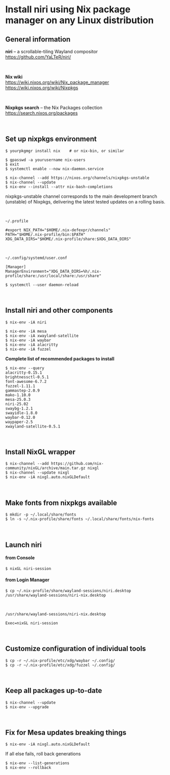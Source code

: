 # Install niri using Nix package manager on any Linux distribution

## General information

**niri** – a scrollable-tiling Wayland compositor<br>
https://github.com/YaLTeR/niri/

<br>

**Nix wiki**<br>
https://wiki.nixos.org/wiki/Nix_package_manager
<br>
https://wiki.nixos.org/wiki/Nixpkgs

<br>

**Nixpkgs search** – the Nix Packages collection<br>
https://search.nixos.org/packages

<br>

## Set up nixpkgs environment

```
$ yourpkgmgr install nix    # or nix-bin, or similar
```

```
$ gpasswd -a yourusername nix-users
$ exit
$ systemctl enable --now nix-daemon.service
```

```
$ nix-channel --add https://nixos.org/channels/nixpkgs-unstable
$ nix-channel --update
$ nix-env --install --attr nix-bash-completions
```
nixpkgs-unstable channel corresponds to the main development branch (unstable) of Nixpkgs, delivering the latest tested updates on a rolling basis.

<br>

`~/.profile`
```
#export NIX_PATH="$HOME/.nix-defexpr/channels"
PATH="$HOME/.nix-profile/bin:$PATH"
XDG_DATA_DIRS="$HOME/.nix-profile/share:$XDG_DATA_DIRS"
```

<br>

`~/.config/systemd/user.conf`
```
[Manager]
ManagerEnvironment="XDG_DATA_DIRS=%h/.nix-profile/share:/usr/local/share:/usr/share"
```
```
$ systemctl --user daemon-reload
```

<br>

## Install niri and other components

```
$ nix-env -iA niri
```
```
$ nix-env -iA mesa
$ nix-env -iA xwayland-satellite
$ nix-env -iA waybar
$ nix-env -iA alacritty
$ nix-env -iA fuzzel
```

**Complete list of recommended packages to install**

```
$ nix-env --query
alacritty-0.15.1
brightnessctl-0.5.1
font-awesome-6.7.2
fuzzel-1.11.1
gammastep-2.0.9
mako-1.10.0
mesa-25.0.3
niri-25.02
swaybg-1.2.1
swayidle-1.8.0
waybar-0.12.0
waypaper-2.5
xwayland-satellite-0.5.1
```

<br>

## Install NixGL wrapper

```
$ nix-channel --add https://github.com/nix-community/nixGL/archive/main.tar.gz nixgl
$ nix-channel --update nixgl
$ nix-env -iA nixgl.auto.nixGLDefault
```

<br>

## Make fonts from nixpkgs available

```
$ mkdir -p ~/.local/share/fonts
$ ln -s ~/.nix-profile/share/fonts ~/.local/share/fonts/nix-fonts
```

<br>

## Launch niri

#### from Console
```
$ nixGL niri-session
```

#### from Login Manager
```
$ cp ~/.nix-profile/share/wayland-sessions/niri.desktop /usr/share/wayland-sessions/niri-nix.desktop
```

<br>

`/usr/share/wayland-sessions/niri-nix.desktop`
```
Exec=nixGL niri-session
```

<br>

## Customize configuration of individual tools

```
$ cp -r ~/.nix-profile/etc/xdg/waybar ~/.config/
$ cp -r ~/.nix-profile/etc/xdg/fuzzel ~/.config/
```

<br>

## Keep all packages up-to-date

```
$ nix-channel --update
$ nix-env --upgrade
```
<br>

## Fix for Mesa updates breaking things

```
$ nix-env -iA nixgl.auto.nixGLDefault
```

If all else fails, roll back generations

```
$ nix-env --list-generations
$ nix-env --rollback
```
